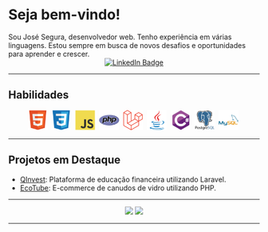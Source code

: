 # Seja bem-vindo!

<div text-align='justify'>
    Sou José Segura, desenvolvedor web. Tenho experiência em várias linguagens. Estou sempre em busca de novos desafios e oportunidades para aprender e crescer.
</div>

<div id="badges" align='center'>
  <a href="https://www.linkedin.com/in/jose-a-segura-m-da-silva/">
    <img src="https://img.shields.io/badge/LinkedIn-blue?style=for-the-badge&logo=linkedin&logoColor=white" alt="LinkedIn Badge"/>
  </a>
</div>

---

## Habilidades

<div align='center'>
<img src="https://github.com/devicons/devicon/blob/master/icons/html5/html5-original.svg" title="HTML5" alt="HTML" width="40" height="40"/>&nbsp;
<img src="https://github.com/devicons/devicon/blob/master/icons/css3/css3-original.svg" title="CSS" alt="CSS" width="40" height="40"/>&nbsp;
<img src="https://github.com/devicons/devicon/blob/master/icons/javascript/javascript-original.svg" title="JavaScript" alt="JavaScript" width="40" height="40"/>&nbsp;
<img src="https://github.com/devicons/devicon/blob/master/icons/php/php-original.svg" title="PHP" alt="PHP" width="40" height="40"/>&nbsp;
<img src="https://github.com/devicons/devicon/blob/master/icons/laravel/laravel-original.svg" title="Laravel" alt="Laravel" width="40" height="40"/>&nbsp;
<img src="https://github.com/devicons/devicon/blob/master/icons/java/java-original.svg" title="Java" alt="Java" width="40" height="40"/>&nbsp;
<img src="https://github.com/devicons/devicon/blob/master/icons/csharp/csharp-original.svg" title="C Sharp" alt="C Sharp" width="40" height="40"/>&nbsp;
<img src="https://github.com/devicons/devicon/blob/master/icons/postgresql/postgresql-original-wordmark.svg" title="Postgre SQL" alt="Postgre SQL" width="40" height="40"/>&nbsp;
<img src="https://github.com/devicons/devicon/blob/master/icons/mysql/mysql-original-wordmark.svg" title="MySQL" alt="MySQL" width="40" height="40"/>&nbsp;
</div>

---

## Projetos em Destaque

- [QInvest](https://github.com/GKsegura/qinvest-web): Plataforma de educação financeira utilizando Laravel.
- [EcoTube](https://github.com/usuario/projeto2): E-commerce de canudos de vidro utilizando PHP.

---

<div align="center">    
  <img height="200em" src="https://github-readme-stats.vercel.app/api/top-langs/?username=GKsegura&show_icons=true&theme=bear&count_private=true"/>
  <img height="200em" src="https://github-readme-stats.vercel.app/api?username=GKsegura&show_icons=true&theme=bear&count_private=true"/>
</div>

---
